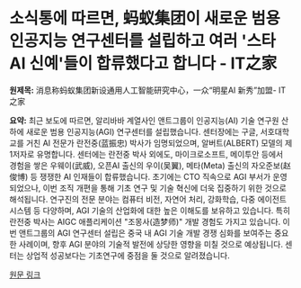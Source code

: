# 소식통에 따르면, 蚂蚁集团이 새로운 범용 인공지능 연구센터를 설립하고 여러 '스타 AI 신예'들이 합류했다고 합니다 - IT之家

**원제목:** 消息称蚂蚁集团新设通用人工智能研究中心，一众“明星AI 新秀”加盟- IT之家

**요약:** 최근 보도에 따르면, 알리바바 계열사인 앤트그룹이 인공지능(AI) 기술 연구원 산하에 새로운 범용 인공지능(AGI) 연구센터를 설립했습니다.  센터장에는 구글, 서호대학교를 거친 AI 전문가 란전중(蓝振忠) 박사가 임명되었으며,  알버트(ALBERT) 모델의 제1저자로 유명합니다.  센터에는 란전중 박사 외에도,  마이크로소프트, 메이투안 등에서 경험을 쌓은  우웨이(武威), 오픈AI 출신의 우이(吴翼),  메타(Meta) 출신의 자오준보(赵俊博) 등 쟁쟁한 AI 인재들이 합류했습니다.  초기에는 CTO 직속으로 AGI 부서가 운영되었으나, 이번 조직 개편을 통해  기초 연구 및 기술 혁신에 더욱 집중하기 위한 것으로 해석됩니다.  연구진의 전문 분야는 컴퓨터 비전, 자연어 처리, 강화학습, 다중 에이전트 시스템 등 다양하며,  AGI 기술의 산업화에 대한 높은 이해도를 보유하고 있습니다.  특히 란전중 박사는  AIGC 애플리케이션 "조몽사(造梦师)" 개발 경험도 가지고 있습니다.  이번 앤트그룹의 AGI 연구센터 설립은 중국 내 AGI 기술 개발 경쟁 심화를 보여주는 중요한 사례이며,  향후 AGI 분야의 기술적 발전에 상당한 영향을 미칠 것으로 예상됩니다.  센터는 상업적 성공보다는 기초연구에 중점을 둘 것으로 알려졌습니다.

[원문 링크](https://www.ithome.com/0/870/552.htm)
